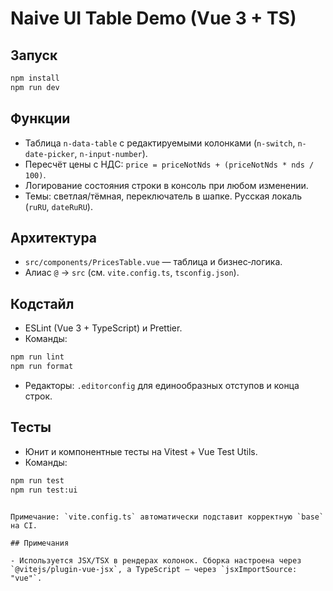 # Naive UI Table Demo (Vue 3 + TS)

## Запуск

```bash
npm install
npm run dev
```

## Функции

- Таблица `n-data-table` с редактируемыми колонками (`n-switch`, `n-date-picker`, `n-input-number`).
- Пересчёт цены с НДС: `price = priceNotNds + (priceNotNds * nds / 100)`.
- Логирование состояния строки в консоль при любом изменении.
- Темы: светлая/тёмная, переключатель в шапке. Русская локаль (`ruRU`, `dateRuRU`).

## Архитектура

- `src/components/PricesTable.vue` — таблица и бизнес‑логика.
- Алиас `@` → `src` (см. `vite.config.ts`, `tsconfig.json`).

## Кодстайл

- ESLint (Vue 3 + TypeScript) и Prettier.
- Команды:

```bash
npm run lint
npm run format
```

- Редакторы: `.editorconfig` для единообразных отступов и конца строк.

## Тесты

- Юнит и компонентные тесты на Vitest + Vue Test Utils.
- Команды:

```bash
npm run test
npm run test:ui
```


```

Примечание: `vite.config.ts` автоматически подставит корректную `base` на CI.

## Примечания

- Используется JSX/TSX в рендерах колонок. Сборка настроена через `@vitejs/plugin-vue-jsx`, а TypeScript — через `jsxImportSource: "vue"`.
